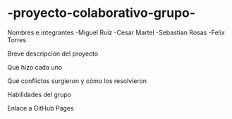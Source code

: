 # -proyecto-colaborativo-grupo-
Nombres e integrantes
-Miguel Ruiz 
-Cesar Martel
-Sebastian Rosas
-Felix Torres

Breve descripción del proyecto


Qué hizo cada uno


Qué conflictos surgieron y cómo los resolvieron


Habilidades del grupo


Enlace a GitHub Pages
